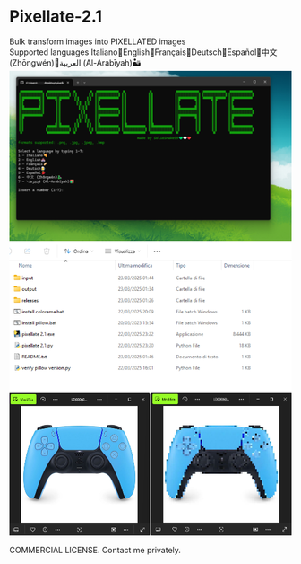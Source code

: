 # Pixellate-2.1
Bulk transform images into PIXELLATED images<br>
Supported languages  Italiano🍕English🏰Français🥖Deutsch🍺Español💃中文 (Zhōngwén)🐉العربية (Al-Arabīyah)🏜️
![Alt text](preview.png)
![Alt text](preview2.png)
![Alt text](preview3.png)

COMMERCIAL LICENSE.
Contact me privately.
